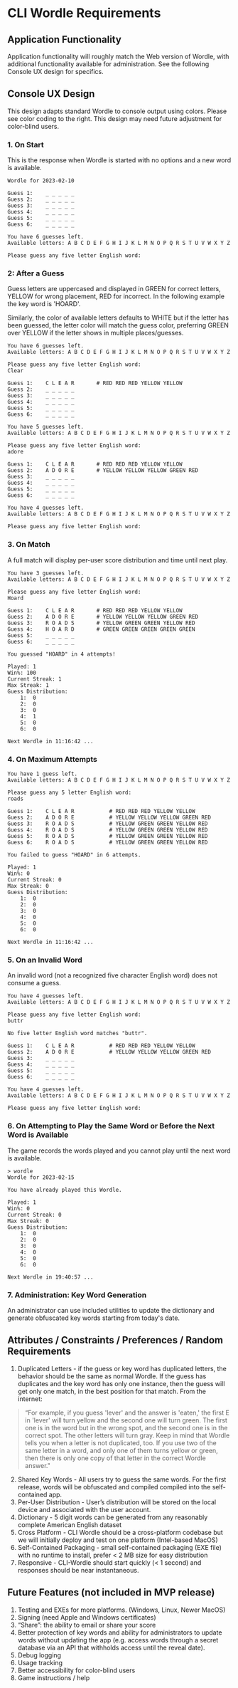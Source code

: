 # CLI Wordle Requirements

## Application Functionality

Application functionality will roughly match the Web version of Wordle, with 
additional functionality available for administration.  See the following Console 
UX design for specifics.

## Console UX Design

This design adapts standard Wordle to console output using colors.  Please
see color coding to the right. This design may need future adjustment for 
color-blind users.  

### 1. On Start

This is the response when Wordle is started with no options and 
a new word is available.

	Wordle for 2023-02-10

	Guess 1:	_ _ _ _ _
	Guess 2:	_ _ _ _ _
	Guess 3:	_ _ _ _ _
	Guess 4:	_ _ _ _ _
	Guess 5:	_ _ _ _ _
	Guess 6:	_ _ _ _ _

	You have 6 guesses left.
	Available letters: A B C D E F G H I J K L M N O P Q R S T U V W X Y Z

	Please guess any five letter English word:

### 2: After a Guess

Guess letters are uppercased and displayed in GREEN for correct letters, 
YELLOW for wrong placement, RED for incorrect.  In the following
example the key word is 'HOARD'.  

Similarly, the color of available letters defaults to WHITE but if the
letter has been guessed, the letter color will match the guess color, 
preferring GREEN over YELLOW if the letter shows in multiple places/guesses.

	You have 6 guesses left.
	Available letters: A B C D E F G H I J K L M N O P Q R S T U V W X Y Z

	Please guess any five letter English word:
	Clear

	Guess 1:	C L E A R		# RED RED RED YELLOW YELLOW
	Guess 2:	_ _ _ _ _           
	Guess 3:	_ _ _ _ _
	Guess 4:	_ _ _ _ _
	Guess 5:	_ _ _ _ _
	Guess 6:	_ _ _ _ _

	You have 5 guesses left.
	Available letters: A B C D E F G H I J K L M N O P Q R S T U V W X Y Z
		
	Please guess any five letter English word:
	adore

	Guess 1:	C L E A R		# RED RED RED YELLOW YELLOW
	Guess 2:	A D O R E		# YELLOW YELLOW YELLOW GREEN RED
	Guess 3:	_ _ _ _ _
	Guess 4:	_ _ _ _ _
	Guess 5:	_ _ _ _ _
	Guess 6:	_ _ _ _ _

	You have 4 guesses left.
	Available letters: A B C D E F G H I J K L M N O P Q R S T U V W X Y Z
			
	Please guess any five letter English word:

### 3. On Match

A full match will display per-user score distribution and time until next play. 

	You have 3 guesses left.
	Available letters: A B C D E F G H I J K L M N O P Q R S T U V W X Y Z
			
	Please guess any five letter English word:
	Hoard

	Guess 1:	C L E A R		# RED RED RED YELLOW YELLOW
	Guess 2:	A D O R E		# YELLOW YELLOW YELLOW GREEN RED
	Guess 3:	R O A D S		# YELLOW GREEN GREEN YELLOW RED
	Guess 4:	H O A R D		# GREEN GREEN GREEN GREEN GREEN
	Guess 5:	_ _ _ _ _
	Guess 6:	_ _ _ _ _

	You guessed "HOARD" in 4 attempts!

	Played: 1
	Win%: 100
	Current Streak: 1
	Max Streak: 1
	Guess Distribution:
		1:	0
		2:	0
		3:	0
		4:	1
		5:	0
		6:	0

	Next Wordle in 11:16:42 ...

### 4. On Maximum Attempts

	You have 1 guess left.
	Available letters: A B C D E F G H I J K L M N O P Q R S T U V W X Y Z
			
	Please guess any 5 letter English word:
	roads

	Guess 1:	C L E A R           # RED RED RED YELLOW YELLOW
	Guess 2:	A D O R E           # YELLOW YELLOW YELLOW GREEN RED
	Guess 3:	R O A D S           # YELLOW GREEN GREEN YELLOW RED
	Guess 4:	R O A D S           # YELLOW GREEN GREEN YELLOW RED
	Guess 5:	R O A D S           # YELLOW GREEN GREEN YELLOW RED
	Guess 6:	R O A D S           # YELLOW GREEN GREEN YELLOW RED

	You failed to guess "HOARD" in 6 attempts.

	Played: 1
	Win%: 0
	Current Streak: 0
	Max Streak: 0
	Guess Distribution:
		1:	0
		2:	0
		3:	0
		4:	0
		5:	0
		6:	0

	Next Wordle in 11:16:42 ...

### 5. On an Invalid Word

An invalid word (not a recognized five character English word) does not consume a guess.

	You have 4 guesses left.
	Available letters: A B C D E F G H I J K L M N O P Q R S T U V W X Y Z
		
	Please guess any five letter English word:
	buttr

	No five letter English word matches "buttr".

	Guess 1:	C L E A R           # RED RED RED YELLOW YELLOW
	Guess 2:	A D O R E           # YELLOW YELLOW YELLOW GREEN RED
	Guess 3:	_ _ _ _ _
	Guess 4:	_ _ _ _ _
	Guess 5:	_ _ _ _ _
	Guess 6:	_ _ _ _ _

	You have 4 guesses left.
	Available letters: A B C D E F G H I J K L M N O P Q R S T U V W X Y Z

	Please guess any five letter English word:


### 6. On Attempting to Play the Same Word or Before the Next Word is Available

The game records the words played and you cannot play until the next word is available.

	> wordle
	Wordle for 2023-02-15

	You have already played this Wordle.

	Played: 1
	Win%: 0
	Current Streak: 0
	Max Streak: 0
	Guess Distribution:
		1:	0
		2:	0
		3:	0
		4:	0
		5:	0
		6:	0

	Next Wordle in 19:40:57 ...


### 7. Administration: Key Word Generation

An administrator can use included utilities to update the dictionary and generate obfuscated key words 
starting from today's date. 

## Attributes / Constraints / Preferences / Random Requirements

1. Duplicated Letters - if the guess or key word has duplicated letters, the behavior should be the same as normal Wordle.  If the guess has duplicates and the key word has only one instance, then the guess will get only one match, in the best position for that match.  From the internet: 

> “For example, if you guess 'lever' and the answer is 'eaten,' the first E in 'lever' will turn yellow and the second one will turn green. The first one is in the word but in the wrong spot, and the second one is in the correct spot. The other letters will turn gray.  Keep in mind that Wordle tells you when a letter is not duplicated, too. If you use two of the same letter in a word, and only one of them turns yellow or green, then there is only one copy of that letter in the correct Wordle answer."
2. Shared Key Words - All users try to guess the same words.  For the first release, words will be obfuscated and compiled compiled into the self-contained app.
3. Per-User Distribution - User’s distribution will be stored on the local device and associated with the user account.
4. Dictionary - 5 digit words can be generated from any reasonably complete American English dataset
5. Cross Platform - CLI Wordle should be a cross-platform codebase but we will initially deploy and test on 
one platform (Intel-based MacOS)
6. Self-Contained Packaging - small self-contained packaging (EXE file) with no runtime to install, prefer < 2 MB size for easy distribution
7. Responsive - CLI-Wordle should start quickly (< 1 second) and responses should be near instantaneous.

## Future Features (not included in MVP release)
1. Testing and EXEs for more platforms. (Windows, Linux, Newer MacOS)
2. Signing (need Apple and Windows certificates)
3. “Share”:  the ability to email or share your score
4. Better protection of key words and ability for administrators to update words without updating the app 
    (e.g. access words through a secret database via an API that withholds access until the reveal date).
5. Debug logging
6. Usage tracking
7. Better accessibility for color-blind users
8. Game instructions / help

